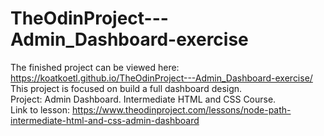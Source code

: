 # TheOdinProject---Admin_Dashboard-exercise
The finished project can be viewed here: https://koatkoetl.github.io/TheOdinProject---Admin_Dashboard-exercise/ <br>
This project is focused on build a full dashboard design. <br>
Project: Admin Dashboard. Intermediate HTML and CSS Course. <br>
Link to lesson: https://www.theodinproject.com/lessons/node-path-intermediate-html-and-css-admin-dashboard <br>
